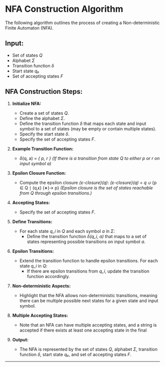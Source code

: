 # NFA Construction Algorithm

The following algorithm outlines the process of creating a Non-deterministic Finite Automaton (NFA).

## Input:
   - Set of states _Q_
   - Alphabet _Σ_
   - Transition function _δ_
   - Start state _q₀_
   - Set of accepting states _F_

## NFA Construction Steps:

1. **Initialize NFA:**
   - Create a set of states _Q_.
   - Define the alphabet _Σ_.
   - Define the transition function _δ_ that maps each state and input symbol to a set of states (may be empty or contain multiple states).
   - Specify the start state _δ_.
   - Specify the set of accepting states _F_.

2. **Example Transition Function:**
   - _δ_(q, a) = _{ p, r }_ *(If there is a transition from state _Q_ to either _p_ or _r_ on input symbol _a_)*

3. **Epsilon Closure Function:**
   - Compute the epsilon closure _{ε-closure}(q)_:
     _{ε-closure}(q)_ = _q_ _∪_ {p ∈ Q ∣ (q,ϵ) (∗)-> p}
     *(Epsilon closure is the set of states reachable from _Q_ through epsilon transitions.)*

4. **Accepting States:**
   - Specify the set of accepting states _F_.

5. **Define Transitions:**
   - For each state _q_i_ in _Q_ and each symbol _a_ in _Σ_:
     - Define the transition function _δ(q_i, a)_ that maps to a set of states representing possible transitions on input symbol _a_.

6. **Epsilon Transitions:**
   - Extend the transition function to handle epsilon transitions. For each state _q_i_ in _Q_:
     - If there are epsilon transitions from _q_i_, update the transition function accordingly.

7. **Non-deterministic Aspects:**
   - Highlight that the NFA allows non-deterministic transitions, meaning there can be multiple possible next states for a given state and input symbol.

8. **Multiple Accepting States:**
   - Note that an NFA can have multiple accepting states, and a string is accepted if there exists at least one accepting state in the final 

9. **Output:**
    - The NFA is represented by the set of states _Q_, alphabet _Σ_, transition function _δ_, start state _q₀_, and set of accepting states _F_.

---